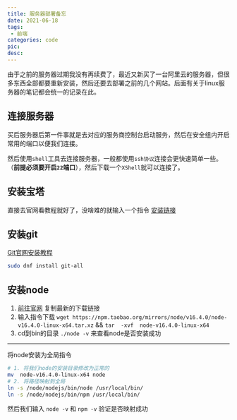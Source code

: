 ```yaml
---
title: 服务器部署备忘
date: 2021-06-18
tags:
 - 前端
categories: code
pic: 
desc: 
---
```



由于之前的服务器过期我没有再续费了，最近又新买了一台阿里云的服务器，但很多东西全部都要重新安装，然后还要去部署之前的几个网站。后面有关于linux服务器的笔记都会统一的记录在此。


## 连接服务器

买后服务器后第一件事就是去对应的服务商控制台启动服务，然后在安全组内开启常用的端口以便我们连接。

然后使用`shell`工具去连接服务器，一般都使用`ssh协议`连接会更快速简单一些。 （**前提必须要开启`22`端口**），然后下载一个`XShell`就可以连接了。

## 安装宝塔

直接去官网看教程就好了，没啥难的就输入一个指令 [安装链接](https://www.bt.cn/bbs/thread-19376-1-1.html)


## 安装git

[Git官网安装教程](https://git-scm.com/book/zh/v2/%E8%B5%B7%E6%AD%A5-%E5%AE%89%E8%A3%85-Git)

```sh
sudo dnf install git-all
```

## 安装node

1. [前往官网](http://nodejs.cn/download/) 复制最新的下载链接
2. 输入指令下载 `wget https://npm.taobao.org/mirrors/node/v16.4.0/node-v16.4.0-linux-x64.tar.xz` && `tar  -xvf  node-v16.4.0-linux-x64`
3. cd到bin的目录 `./node -v` 来查看node是否安装成功

--------------------
将node安装为全局指令

```sh
# 1. 将我们node的安装目录修改为正常的
mv  node-v16.4.0-linux-x64 node
# 2. 将路径映射到全局
ln -s /node/nodejs/bin/node /usr/local/bin/
ln -s /node/nodejs/bin/npm /usr/local/bin/
```
然后我们输入 `node -v` 和 `npm -v` 验证是否映射成功
